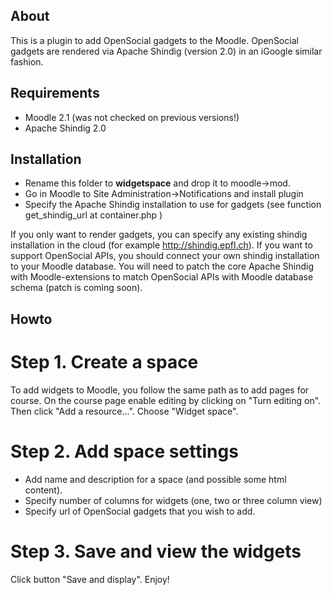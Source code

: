 About
-----
This is a plugin to add OpenSocial gadgets to the Moodle.
OpenSocial gadgets are rendered via Apache Shindig (version 2.0)
in an iGoogle similar fashion. 

Requirements
------------
* Moodle 2.1 (was not checked on previous versions!)
* Apache Shindig 2.0

Installation
------------
* Rename this folder to **widgetspace** and drop it to moodle->mod. 
* Go in Moodle to Site Administration->Notifications and install plugin
* Specify the Apache Shindig installation to use for gadgets 
(see function get_shindig_url at container.php )

If you only want to render gadgets, you can specify any existing shindig installation
in the cloud (for example http://shindig.epfl.ch). If you want to support OpenSocial APIs, you should
connect your own shindig installation to your Moodle database. You will need to patch the core
Apache Shindig with Moodle-extensions to match OpenSocial APIs with Moodle database schema (patch is coming soon).

Howto
-----
Step 1. Create a space
==============
To add widgets to Moodle, you follow the same path as to add pages for course.
On the course page enable editing by clicking on "Turn editing on".
Then click "Add a resource...". Choose "Widget space".


Step 2. Add space settings 
=================================
* Add name and description for a space (and possible some html content).
* Specify number of columns for widgets (one, two or three column view)
* Specify url of OpenSocial gadgets that you wish to add.

Step 3. Save and view the widgets
=========================================
Click button "Save and display". Enjoy!